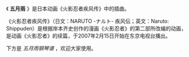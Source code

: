 

《 **五月雨** 》是日本动画《火影忍者疾风传》中的插曲。

《火影忍者疾风传》（日文：NARUTO -ナルト- 疾风伝；英文：Naruto:
Shippuden）是根据岸本齐史创作的漫画《火影忍者》的第二部所改编的动画，是动画《火影忍者》的续篇，于2007年2月15日开始在东京电视台播出。

下方是 _五月雨钢琴谱_ ，欢迎大家使用。

